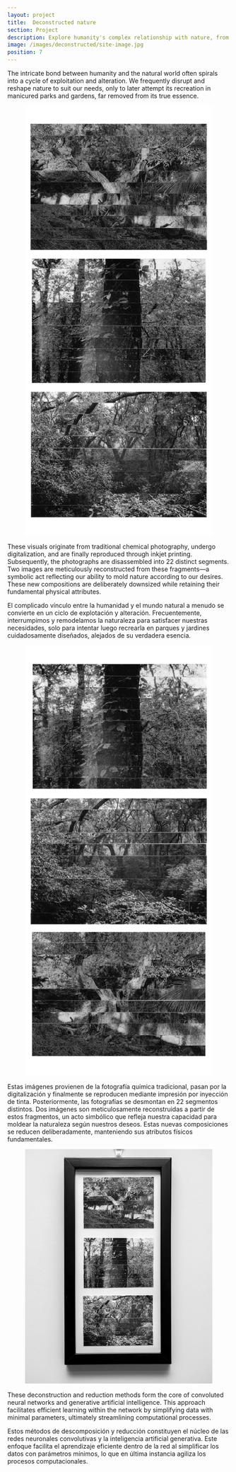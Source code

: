 ```yaml
---
layout: project
title:  Deconstructed nature
section: Project
description: Explore humanity's complex relationship with nature, from disruption to recreation in manicured settings. Traditional photography undergoes digital transformation and inkjet printing, culminating in meticulously reconstructed images, reflecting our ability to shape nature.
image: /images/deconstructed/site-image.jpg
position: 7
---
```


<div class="prose lg:prose-xl mx-auto mt-12">
  <p>The intricate bond between humanity and the natural world often spirals into a cycle of exploitation and alteration. We frequently disrupt and reshape nature to suit our needs, only to later attempt its recreation in manicured parks and gardens, far removed from its true essence.</p>
</div>

<div class="w-full mt-12 grid grid-cols-1 justify-between" data-controller="reveal" data-reveal-animation-class="reveal">
  <div>
    <figure>
      <div class="relative">
        <a href="#" class="absolute block inset-0 z-10" data-action="modal#toggle"></a>
        <img src="/images/deconstructed/side-a.webp" alt="Deconstrcuted Side A" data-description="Deconstructed nature. Explore humanity's complex relationship with nature, from disruption to recreation in manicured settings." class="sm:w-1/2 w-full h-full object-contain mx-auto" loading="lazy" />
      </div>
    </figure>
  </div>
</div>

<div class="prose lg:prose-xl mx-auto mt-12">
  <p>These visuals originate from traditional chemical photography, undergo digitalization, and are finally reproduced through inkjet printing. Subsequently, the photographs are disassembled into 22 distinct segments. Two images are meticulously reconstructed from these fragments—a symbolic act reflecting our ability to mold nature according to our desires. These new compositions are deliberately downsized while retaining their fundamental physical attributes.</p>
</div>

<div class="prose lg:prose-xl mx-auto mt-12">
  <p>El complicado vínculo entre la humanidad y el mundo natural a menudo se convierte en un ciclo de explotación y alteración. Frecuentemente, interrumpimos y remodelamos la naturaleza para satisfacer nuestras necesidades, solo para intentar luego recrearla en parques y jardines cuidadosamente diseñados, alejados de su verdadera esencia.</p> 
</div>

<div class="w-full mt-12 grid grid-cols-1 justify-between" data-controller="reveal" data-reveal-animation-class="reveal">
  <div>
    <figure>
      <div class="relative">
        <a href="#" class="absolute block inset-0 z-10" data-action="modal#toggle"></a>
        <img src="/images/deconstructed/side-b.webp" alt="Deconstrcuted Side B" data-description="Deconstructed nature. Explore humanity's complex relationship with nature, from disruption to recreation in manicured settings." class="sm:w-1/2 w-full h-full object-contain mx-auto" loading="lazy" />
      </div>
    </figure>
  </div>
</div>

<div class="prose lg:prose-xl mx-auto mt-12">
  <p>Estas imágenes provienen de la fotografía química tradicional, pasan por la digitalización y finalmente se reproducen mediante impresión por inyección de tinta. Posteriormente, las fotografías se desmontan en 22 segmentos distintos. Dos imágenes son meticulosamente reconstruidas a partir de estos fragmentos, un acto simbólico que refleja nuestra capacidad para moldear la naturaleza según nuestros deseos. Estas nuevas composiciones se reducen deliberadamente, manteniendo sus atributos físicos fundamentales.</p>
</div>

<div class="w-full h-[40rem] mt-12 grid grid-cols-1 sm:grid-cols-2 gap-x-2 gap-y-32 justify-between" data-controller="reveal" data-reveal-animation-class="reveal">
  <div>
    <figure>
      <div class="relative">
        <a href="#" class="absolute block inset-0 z-10" data-action="modal#toggle"></a>
        <img src="/images/deconstructed/framed-side-a.webp" alt="Deconstrcuted Side A" data-description="Deconstructed nature. Explore humanity's complex relationship with nature, from disruption to recreation in manicured settings." class="w-full h-full object-contain mx-auto" loading="lazy" />
      </div>
    </figure>
  </div>

  <div></div>
</div>

<div class="prose lg:prose-xl mx-auto mt-12">
  <p>These deconstruction and reduction methods form the core of convoluted neural networks and generative artificial intelligence. This approach facilitates efficient learning within the network by simplifying data with minimal parameters, ultimately streamlining computational processes.</p>
</div>

<div class="prose lg:prose-xl mx-auto mt-12">
  <p>Estos métodos de descomposición y reducción constituyen el núcleo de las redes neuronales convolutivas y la inteligencia artificial generativa. Este enfoque facilita el aprendizaje eficiente dentro de la red al simplificar los datos con parámetros mínimos, lo que en última instancia agiliza los procesos computacionales.</p>
</div>
